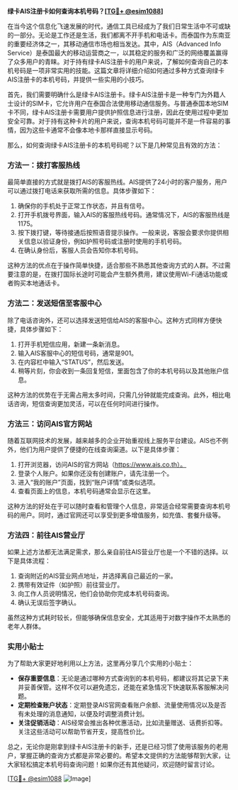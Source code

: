 **绿卡AIS注册卡如何查询本机号码？[[TG💪+ @esim1088](https://t.me/s/esim1088)]**

在当今这个信息化飞速发展的时代，通信工具已经成为了我们日常生活中不可或缺的一部分。无论是工作还是生活，我们都离不开手机和电话卡。而泰国作为东南亚的重要经济体之一，其移动通信市场也相当发达。其中，AIS（Advanced Info Service）是泰国最大的移动运营商之一，以其稳定的服务和广泛的网络覆盖赢得了众多用户的青睐。对于持有绿卡AIS注册卡的用户来说，了解如何查询自己的本机号码是一项非常实用的技能。这篇文章将详细介绍如何通过多种方式查询绿卡AIS注册卡的本机号码，并提供一些实用的小技巧。

首先，我们需要明确什么是绿卡AIS注册卡。绿卡AIS注册卡是一种专门为外籍人士设计的SIM卡，它允许用户在泰国合法使用移动通信服务。与普通泰国本地SIM卡不同，绿卡AIS注册卡需要用户提供护照信息进行注册，因此在使用过程中更加安全可靠。对于持有这种卡片的用户来说，查询本机号码可能并不是一件容易的事情，因为这些卡通常不会像本地卡那样直接显示号码。

那么，如何查询绿卡AIS注册卡的本机号码呢？以下是几种常见且有效的方法：

### 方法一：拨打客服热线

最简单直接的方式就是拨打AIS的客服热线。AIS提供了24小时的客户服务，用户可以通过拨打电话来获取所需的信息。具体步骤如下：

1. 确保你的手机处于正常工作状态，并且有信号。
2. 打开手机拨号界面，输入AIS的客服热线号码。通常情况下，AIS的客服热线是1175。
3. 按下拨打键，等待接通后按照语音提示操作。一般来说，客服会要求你提供相关信息以验证身份，例如护照号码或注册时使用的手机号码。
4. 在确认身份后，客服人员会告知你本机号码。

这种方法的优点在于操作简单快捷，适合那些不熟悉其他查询方式的人群。不过需要注意的是，在拨打国际长途时可能会产生额外费用，建议使用Wi-Fi通话功能或者购买本地通话卡。

### 方法二：发送短信至客服中心

除了电话咨询外，还可以选择发送短信给AIS的客服中心。这种方式同样方便快捷，具体步骤如下：

1. 打开手机短信应用，新建一条新消息。
2. 输入AIS客服中心的短信号码，通常是901。
3. 在内容栏中输入“STATUS”，然后发送。
4. 稍等片刻，你会收到一条回复短信，里面包含了你的本机号码以及其他账户信息。

这种方法的优势在于无需占用太多时间，只需几分钟就能完成查询。此外，相比电话咨询，短信查询更加灵活，可以在任何时间进行操作。

### 方法三：访问AIS官方网站

随着互联网技术的发展，越来越多的企业开始重视线上服务平台建设。AIS也不例外，他们为用户提供了便捷的在线查询渠道。以下是具体步骤：

1. 打开浏览器，访问AIS的官方网站（https://www.ais.co.th）。
2. 登录个人账户。如果你还没有创建账户，请先注册一个。
3. 进入“我的账户”页面，找到“账户详情”或类似选项。
4. 查看页面上的信息，本机号码通常会显示在这里。

这种方法的好处在于可以随时查看和管理个人信息，非常适合经常需要查询本机号码的用户。同时，通过官网还可以享受到更多增值服务，如充值、套餐升级等。

### 方法四：前往AIS营业厅

如果上述方法都无法满足需求，那么亲自前往AIS营业厅也是一个不错的选择。以下是具体流程：

1. 查询附近的AIS营业网点地址，并选择离自己最近的一家。
2. 携带有效证件（如护照）前往营业厅。
3. 向工作人员说明情况，他们会协助你完成本机号码查询。
4. 确认无误后签字确认。

虽然这种方式耗时较长，但能够确保信息安全，尤其适用于对数字操作不太熟悉的老年人群体。

### 实用小贴士

为了帮助大家更好地利用以上方法，这里再分享几个实用的小贴士：

- **保存重要信息**：无论是通过哪种方式查询到的本机号码，都建议将其记录下来并妥善保管。这样不仅可以避免遗忘，还能在紧急情况下快速联系客服解决问题。
- **定期检查账户状态**：定期登录AIS官网查看账户余额、流量使用情况以及是否有未处理的消息通知，以便及时调整消费计划。
- **关注促销活动**：AIS经常会推出各种优惠活动，比如流量赠送、话费折扣等。关注这些活动可以帮助节省开支，提高性价比。

总之，无论你是刚拿到绿卡AIS注册卡的新手，还是已经习惯了使用该服务的老用户，掌握正确的查询方式都是非常必要的。希望本文提供的方法能够帮到大家，让大家轻松搞定本机号码查询问题！如果你还有其他疑问，欢迎随时留言讨论。

[[TG💪+ @esim1088](https://t.me/s/esim1088) ![Image](https://i.postimg.cc/4NQfJmqS/Snipaste-2025-05-13-00-14-12.png)]
